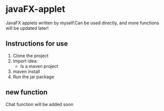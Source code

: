 # javaFX-applet
JavaFX applets written by myself.Can be used directly, and more functions will be updated later!  
## Instructions for use
1. Clone the project
2. Import idea:  
    - Is a maven project
3. maven install
4. Run the jar package
## new function
Chat function will be added soon
